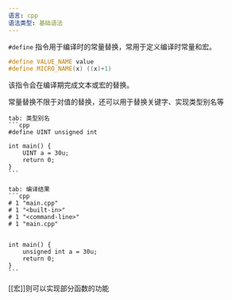 ```yaml
---
语言: cpp
语法类型: 基础语法
---
```


`#define` 指令用于编译时的常量替换，常用于定义编译时常量和宏。

```cpp
#define VALUE_NAME value
#define MICRO_NAME(x) ((x)+1)
```

该指令会在编译期完成文本或宏的替换。

常量替换不限于对值的替换，还可以用于替换关键字、实现类型别名等

````tabs
tab: 类型别名
```cpp
#define UINT unsigned int

int main() {
    UINT a = 30u;
    return 0;
}
```

tab: 编译结果
```cpp
# 1 "main.cpp"
# 1 "<built-in>"
# 1 "<command-line>"
# 1 "main.cpp"


int main() {
    unsigned int a = 30u;
    return 0;
}
```
````
[[宏]]则可以实现部分函数的功能


